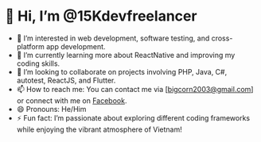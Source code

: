# 👋 Hi, I’m @15Kdevfreelancer

- 👀 I’m interested in web development, software testing, and cross-platform app development.
- 🌱 I’m currently learning more about ReactNative and improving my coding skills.
- 💞️ I’m looking to collaborate on projects involving PHP, Java, C#, autotest, ReactJS, and Flutter.
- 📫 How to reach me: You can contact me via [bigcorn2003@gmail.com] or connect with me on [Facebook](https://www.facebook.com/15K.developer.fullsstack).
- 😄 Pronouns: He/Him
- ⚡ Fun fact: I’m passionate about exploring different coding frameworks while enjoying the vibrant atmosphere of Vietnam!

<!---
15Kdevfreelancer/15Kdevfreelancer is a ✨ special ✨ repository because its `README.md` (this file) appears on your GitHub profile.
--->
